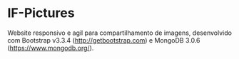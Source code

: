 # IF-Pictures
Website responsivo e agil para compartilhamento de imagens, desenvolvido com Bootstrap v3.3.4 (http://getbootstrap.com) e MongoDB 3.0.6 (https://www.mongodb.org/).


